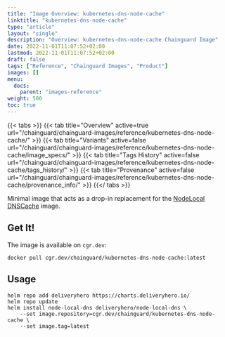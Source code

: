 ```yaml
---
title: "Image Overview: kubernetes-dns-node-cache"
linktitle: "kubernetes-dns-node-cache"
type: "article"
layout: "single"
description: "Overview: kubernetes-dns-node-cache Chainguard Image"
date: 2022-11-01T11:07:52+02:00
lastmod: 2022-11-01T11:07:52+02:00
draft: false
tags: ["Reference", "Chainguard Images", "Product"]
images: []
menu:
  docs:
    parent: "images-reference"
weight: 500
toc: true
---
```


{{< tabs >}}
{{< tab title="Overview" active=true url="/chainguard/chainguard-images/reference/kubernetes-dns-node-cache/" >}}
{{< tab title="Variants" active=false url="/chainguard/chainguard-images/reference/kubernetes-dns-node-cache/image_specs/" >}}
{{< tab title="Tags History" active=false url="/chainguard/chainguard-images/reference/kubernetes-dns-node-cache/tags_history/" >}}
{{< tab title="Provenance" active=false url="/chainguard/chainguard-images/reference/kubernetes-dns-node-cache/provenance_info/" >}}
{{</ tabs >}}



<!--overview:start-->
Minimal image that acts as a drop-in replacement for the [NodeLocal DNSCache](https://github.com/kubernetes/dns) image.
<!--overview:end-->

<!--getting:start-->
## Get It!
The image is available on `cgr.dev`:

```
docker pull cgr.dev/chainguard/kubernetes-dns-node-cache:latest
```
<!--getting:end-->

<!--body:start-->
## Usage

```shell
helm repo add deliveryhero https://charts.deliveryhero.io/
helm repo update
helm install node-local-dns deliveryhero/node-local-dns \
    --set image.repository=cgr.dev/chainguard/kubernetes-dns-node-cache \
    --set image.tag=latest
```
<!--body:end-->

